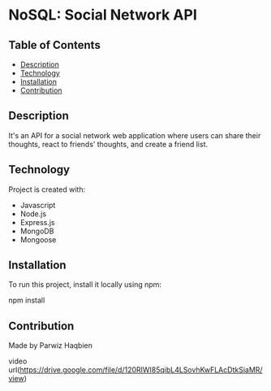 # NoSQL: Social Network API

## Table of Contents
- [Description](#description)
- [Technology](#technology)
- [Installation](#installation)
- [Contribution](#contribution)

## Description
It's an API for a social network web application where users can share their thoughts, react to friends’ thoughts, and create a friend list.

## Technology
Project is created with:
- Javascript
- Node.js
- Express.js
- MongoDB
- Mongoose

## Installation

To run this project, install it locally using npm:

npm install

## Contribution
Made by Parwiz Haqbien

video url(https://drive.google.com/file/d/120RlWI85qibL4LSovhKwFLAcDtkSiaMR/view)

